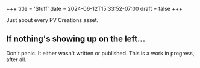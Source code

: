 +++
title = 'Stuff'
date = 2024-06-12T15:33:52-07:00
draft = false
+++

Just about every PV Creations asset.

## If nothing's showing up on the left...
Don't panic. It either wasn't written or published. This is a work in progress, after all.